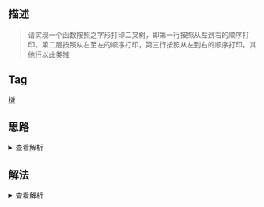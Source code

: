 ## 描述

> 请实现一个函数按照之字形打印二叉树，即第一行按照从左到右的顺序打印，第二层按照从右至左的顺序打印，第三行按照从左到右的顺序打印，其他行以此类推

## Tag

[树](/_posts/sort#树)

## 思路

<details>
<summary>查看解析</summary>

这个题首先是一个按层输出二叉树的题目，那么就要用到两个队列。这个题实际上就是 BFS 的变种，之字形遍历就需要注意 pop/shift/unshift/push 这些操作就可以了

</details>

## 解法

<details>
<summary>查看解析</summary>

```js
/* function TreeNode(x) {
    this.val = x;
    this.left = null;
    this.right = null;
} */
function Print(node) {
	if (!node) return []
	let queue1 = [node]
	let queue2 = []
	let res = []
	let printDirection = "right"
	let target = null,
		arr = []
	while (queue1.length) {
		if (printDirection === "right") {
			arr = []
			while (queue1.length) {
				target = queue1.shift()
				if (target.left) {
					queue2.push(target.left)
				}
				if (target.right) {
					queue2.push(target.right)
				}

				arr.push(target.val)
			}
			if (arr.length) res.push(arr)
			let temp = queue1
			queue1 = queue2
			queue2 = temp
		} else {
			arr = []
			while (queue1.length) {
				target = queue1.pop()
				if (target.right) {
					queue2.unshift(target.right)
				}
				if (target.left) {
					queue2.unshift(target.left)
				}
				arr.push(target.val)
			}
			if (arr.length) res.push(arr)
			let temp = queue1
			queue1 = queue2
			queue2 = temp
		}
		printDirection = printDirection === "right" ? "left" : "right"
	}
	return res
}
```

</details>
